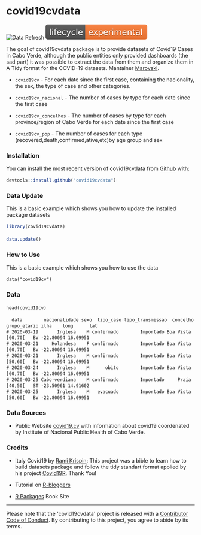
# covid19cvdata

<!-- badges: start -->
![Data Refresh](https://github.com/marovski/covid19cvdata/workflows/Data%20Refresh/badge.svg)
<a href='https://www.tidyverse.org/lifecycle/#experimental'><img src='./man/figures/lifecycle-experimental.svg' alt='Experimental lifecycle'></a>
<!-- badges: end -->

The goal of covid19cvdata package is to provide datasets of Covid19 Cases in Cabo Verde, although the public entities only provided dashboards (the sad part) it was possible to extract the data from them and organize them in A Tidy format for the COVID-19 datasets.
Mantainer [Marovski](https://github.com/marovski).

* `covid19cv` - For each date since the first case, containing the nacionality, the sex, the type of case and other categories.

+ `covid19cv_nacional` - The number of cases by type for each date since the first case

* `covid19cv_concelhos` - The number of cases by type for each province/region of Cabo Verde for each date since the first case

* `covid19cv_pop` - The number of cases for each type (recovered,death,confirmed,ative,etc)by age group and sex



### Installation

You can install the most recent version of covid19cvdata from [Github](https://github.com/marovski/covid19cvdata) with:

``` r
devtools::install.github("covid19cvdata")
```

### Data Update

This is a basic example which shows you how to update the installed package datasets

``` r
library(covid19cvdata)

data.update()

```

### How to Use

This is a basic example which shows you how to use the data

```{r} 
data("covid19cv")
```
### Data

```{r}
head(covid19cv) 

  data        nacionalidade sexo  tipo_caso tipo_transmissao  concelho grupo_etario ilha    long      lat
# 2020-03-19       Inglesa    M confirmado        Importado Boa Vista      [60,70[   BV -22.80094 16.09951
# 2020-03-21     Holandesa    F confirmado        Importado Boa Vista      [60,70[   BV -22.80094 16.09951
# 2020-03-21       Inglesa    M confirmado        Importado Boa Vista      [50,60[   BV -22.80094 16.09951
# 2020-03-24       Inglesa    M      obito        Importado Boa Vista      [60,70[   BV -22.80094 16.09951
# 2020-03-25 Cabo-verdiana    M confirmado        Importado     Praia      [40,50[   ST -23.50961 14.91602
# 2020-03-25       Inglesa    M   evacuado        Importado Boa Vista      [50,60[   BV -22.80094 16.09951
```

### Data Sources

* Public Website [covid19.cv](www.covid19.cv) with information about covid19 coordenated by Institute of Nacional Public Health of Cabo Verde.

### Credits

* Italy Covid19 by [Rami Krispin](https://ramikrispin.github.io/italy_dash/#about): This project was a bible to learn how to build datasets package and follow the tidy standart format applied by his project [Covid19R](https://covid19r.github.io/documentation/index.html). Thank You!

* Tutorial on [R-bloggers](https://www.r-bloggers.com/creating-a-package-for-your-data-set/)

+ [R Packages](http://r-pkgs.had.co.nz/) Book Site 



-------------------
Please note that the 'covid19cvdata' project is released with a [Contributor Code of Conduct](.github/CODE_OF_CONDUCT.md). By contributing to this project, you agree to abide by its terms.
